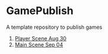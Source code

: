 # GamePublish
A template repository to publish games

1. [Player Scene Aug 30](./player_scene_08_30)
2. [Main Scene Sep 04](./main_scene_09_04)